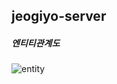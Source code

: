 jeogiyo-server
-------------
 
##### 엔티티관계도

![entity](https://user-images.githubusercontent.com/85631073/123546051-0d1cf580-d796-11eb-954b-625c13ec4553.PNG)